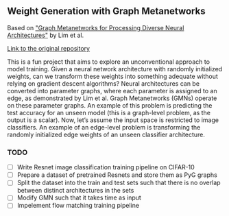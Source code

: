 ## Weight Generation with Graph Metanetworks

Based on ["Graph Metanetworks for Processing Diverse Neural Architectures"](https://arxiv.org/pdf/2312.04501) by Lim et al.

[Link to the original repository](https://github.com/cptq/graph_metanetworks)

This is a fun project that aims to explore an unconventional approach to model training. Given a neural network architecture with randomly initialized weights, can we transform 
these weights into something adequate without relying on gradient descent algorithms? Neural architectures can be converted into parameter graphs, where each parameter is assigned
to an edge, as demonstrated by Lim et al. Graph Metanetworks (GMNs) operate on these parameter graphs. An example of this problem is predicting the test accuracy for an unseen model
(this is a graph-level problem, as the output is a scalar). Now, let’s assume the input space is restricted to image classifiers. An example of an edge-level problem is transforming
the randomly initialized edge weights of an unseen classifier architecture.

### TODO
- [ ] Write Resnet image classification training pipeline on CIFAR-10
- [ ] Prepare a dataset of pretrained Resnets and store them as PyG graphs
- [ ] Split the dataset into the train and test sets such that there is no overlap between distinct architectures in the sets
- [ ] Modify GMN such that it takes time as input
- [ ] Impelement flow matching training pipeline
